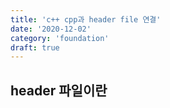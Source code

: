 ```yaml
---
title: 'c++ cpp과 header file 연결'
date: '2020-12-02'
category: 'foundation'
draft: true
---
```


## header 파일이란
